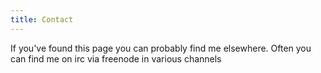```yaml
---
title: Contact
---
```


If you've found this page you can probably find me elsewhere. Often you can find me on irc via freenode in various channels
